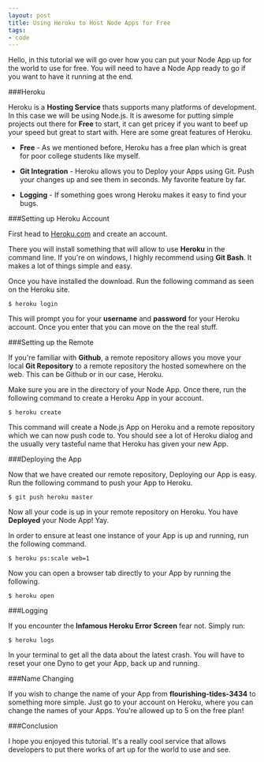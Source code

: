 ```yaml
---
layout: post
title: Using Heroku to Host Node Apps for Free
tags:
- code
---
```


Hello, in this tutorial we will go over how you can put your Node App up for the world to use for free. You will need to have a Node App ready to go if you want to have it running at the end.

###Heroku

Heroku is a **Hosting Service** thats supports many platforms of development. In this case we will be using Node.js. It is awesome for putting simple projects out there for **Free** to start, it can get pricey if you want to beef up your speed but great to start with. Here are some great features of Heroku.

*	**Free** - As we mentioned before, Heroku has a free plan which is great for poor college students like myself.

*	**Git Integration** - Heroku allows you to Deploy your Apps using Git. Push your changes up and see them in seconds. My favorite feature by far.

*	**Logging** - If something goes wrong Heroku makes it easy to find your bugs.

###Setting up Heroku Account

First head to [Heroku.com](http://Heroku.com) and create an account.

There you will install something that will allow to use **Heroku** in the command line. If you're on windows, I highly recommend using **Git Bash**. It makes a lot of things simple and easy.

Once you have installed the download. Run the following command as seen on the Heroku site.

```
$ heroku login
```

This will prompt you for your **username** and **password** for your Heroku account. Once you enter that you can move on the the real stuff.

###Setting up the Remote

If you're familiar with **Github**, a remote repository allows you move your local **Git Repository** to a remote repository the hosted somewhere on the web. This can be Github or in our case, Heroku.

Make sure you are in the directory of your Node App. Once there, run the following command to create a Heroku App in your account.

```
$ heroku create
```

This command will create a Node.js App on Heroku and a remote repository which we can now push code to. You should see a lot of Heroku dialog and the usually very tasteful name that Heroku has given your new App.

###Deploying the App

Now that we have created our remote repository, Deploying our App is easy. Run the following command to push your App to Heroku.

```
$ git push heroku master
```

Now all your code is up in your remote repository on Heroku. You have **Deployed** your Node App! Yay.

In order to ensure at least one instance of your App is up and running, run the following command.

```
$ heroku ps:scale web=1
```

Now you can open a browser tab directly to your App by running the following.

```
$ heroku open
```

###Logging

If you encounter the **Infamous Heroku Error Screen** fear not. Simply run:

```
$ heroku logs
``` 

In your terminal to get all the data about the latest crash. You will have to reset your one Dyno to get your App, back up and running.

###Name Changing

If you wish to change the name of your App from **flourishing-tides-3434** to something more simple. Just go to your account on Heroku, where you can change the names of your Apps. You're allowed up to 5 on the free plan!

###Conclusion

I hope you enjoyed this tutorial. It's a really cool service that allows developers to put there works of art up for the world to use and see. 

